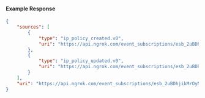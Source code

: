 <!-- Code generated for API Clients. DO NOT EDIT. -->

#### Example Response

```json
{
	"sources": [
		{
			"type": "ip_policy_created.v0",
			"uri": "https://api.ngrok.com/event_subscriptions/esb_2uBDhjikMrOyNCX8BYr61hv24ZC/sources/ip_policy_created.v0"
		},
		{
			"type": "ip_policy_updated.v0",
			"uri": "https://api.ngrok.com/event_subscriptions/esb_2uBDhjikMrOyNCX8BYr61hv24ZC/sources/ip_policy_updated.v0"
		}
	],
	"uri": "https://api.ngrok.com/event_subscriptions/esb_2uBDhjikMrOyNCX8BYr61hv24ZC/sources"
}
```
